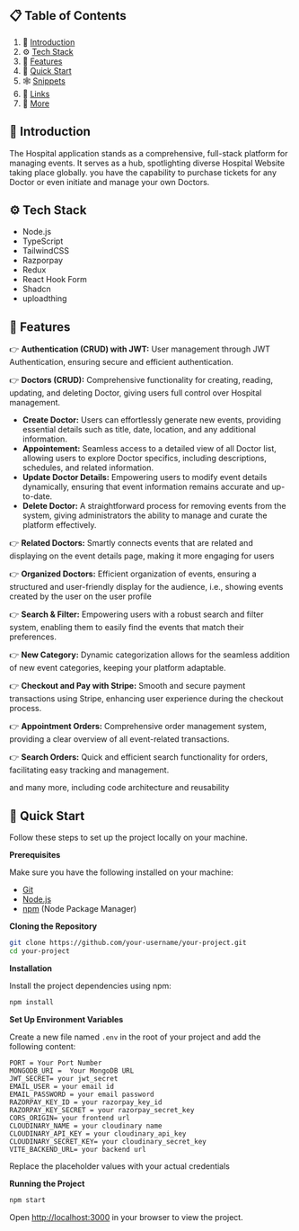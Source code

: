 
## 📋 <a name="table">Table of Contents</a>

1. 🤖 [Introduction](#introduction)
2. ⚙️ [Tech Stack](#tech-stack)
3. 🔋 [Features](#features)
4. 🤸 [Quick Start](#quick-start)
5. 🕸️ [Snippets](#snippets)
6. 🔗 [Links](#links)
7. 🚀 [More](#more)

## <a name="introduction">🤖 Introduction</a>

The Hospital application stands as a comprehensive, full-stack platform for managing events. It serves as a hub, spotlighting diverse Hospital Website taking place globally. you have the capability to purchase tickets for any Doctor or even initiate and manage your own Doctors.

## <a name="tech-stack">⚙️ Tech Stack</a>

- Node.js
- TypeScript
- TailwindCSS
- Razporpay
- Redux
- React Hook Form
- Shadcn
- uploadthing

## <a name="features">🔋 Features</a>

👉 **Authentication (CRUD) with JWT:** User management through JWT Authentication, ensuring secure and efficient authentication.

👉 **Doctors (CRUD):** Comprehensive functionality for creating, reading, updating, and deleting Doctor, giving users full control over Hospital management.
- **Create Doctor:** Users can effortlessly generate new events, providing essential details such as title, date, location, and any additional information.
- **Appointement:** Seamless access to a detailed view of all Doctor list, allowing users to explore Doctor specifics, including descriptions, schedules, and related information.
- **Update Doctor Details:** Empowering users to modify event details dynamically, ensuring that event information remains accurate and up-to-date.
- **Delete Doctor:** A straightforward process for removing events from the system, giving administrators the ability to manage and curate the platform effectively.
        
👉 **Related Doctors:** Smartly connects events that are related and displaying on the event details page, making it more engaging for users
    
👉 **Organized Doctors:** Efficient organization of events, ensuring a structured and user-friendly display for the audience, i.e., showing events created by the user on the user profile
    
👉 **Search & Filter:** Empowering users with a robust search and filter system, enabling them to easily find the events that match their preferences.
    
👉 **New Category:** Dynamic categorization allows for the seamless addition of new event categories, keeping your platform adaptable.
    
👉 **Checkout and Pay with Stripe:** Smooth and secure payment transactions using Stripe, enhancing user experience during the checkout process.
    
👉 **Appointment Orders:** Comprehensive order management system, providing a clear overview of all event-related transactions.
    
👉 **Search Orders:** Quick and efficient search functionality for orders, facilitating easy tracking and management.

and many more, including code architecture and reusability 

## <a name="quick-start">🤸 Quick Start</a>

Follow these steps to set up the project locally on your machine.

**Prerequisites**

Make sure you have the following installed on your machine:

- [Git](https://git-scm.com/)
- [Node.js](https://nodejs.org/en)
- [npm](https://www.npmjs.com/) (Node Package Manager)

**Cloning the Repository**

```bash
git clone https://github.com/your-username/your-project.git
cd your-project
```

**Installation**

Install the project dependencies using npm:

```bash
npm install
```

**Set Up Environment Variables**

Create a new file named `.env` in the root of your project and add the following content:

```env
PORT = Your Port Number
MONGODB_URI =  Your MongoDB URL
JWT_SECRET= your jwt_secret
EMAIL_USER = your email id
EMAIL_PASSWORD = your email password 
RAZORPAY_KEY_ID = your razorpay_key_id
RAZORPAY_KEY_SECRET = your razorpay_secret_key
CORS_ORIGIN= your frontend url
CLOUDINARY_NAME = your cloudinary name
CLOUDINARY_API_KEY = your cloudinary_api_key
CLOUDINARY_SECRET_KEY= your cloudinary_secret_key
VITE_BACKEND_URL= your backend url
```

Replace the placeholder values with your actual credentials 

**Running the Project**

```bash
npm start
```

Open [http://localhost:3000](http://localhost:3000) in your browser to view the project.


